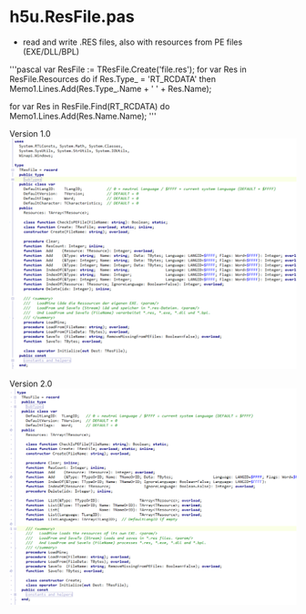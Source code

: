 # h5u.ResFile.pas
* read and write .RES files, also with resources from PE files (EXE/DLL/BPL)

'''pascal
var ResFile := TResFile.Create('file.res');
for var Res in ResFile.Resources do
  if Res.Type_ = 'RT_RCDATA' then
    Memo1.Lines.Add(Res.Type_.Name + ' ' + Res.Name);

for var Res in ResFile.Find(RT_RCDATA) do
  Memo1.Lines.Add(Res.Name.Name);
'''

Version 1.0
![](./Images/h5u.ResFile.v1.png)

Version 2.0
![](./Images/h5u.ResFile.v2.png)
